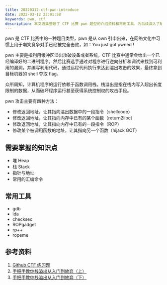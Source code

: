 ```yaml
---
title: 20220312-ctf-pwn-introduce
date: 2022-03-12 23:01:58
keywords: pwn, ctf
description: 本文收集整理了 CTF 比赛 pwn 题型的介绍资料和常用工具，为后续深入了解 pwn 打下基础。
---
```


pwn 是 CTF 比赛中的一种题目类型，pwn 是从 own 引申出来，在网络文化中习惯上用于嘲笑竞争对手已经被完全击败，如：You just got pwned !

pwn 主要是指利用缓冲区溢出攻破设备或者系统。CTF 比赛中通常会给出一个已经编译好的二进制程序，然后比赛选手通过对程序进行逆向分析和调试来找到可利用的漏洞，并编写利用代码，通过远程代码执行来达到溢出攻击的效果，最终拿到目标机器的 shell 夺取 flag。

众所周知，计算机程序的运行依赖于函数调用栈。栈溢出是指在栈内写入超出长度限制的数据，从而破坏程序运行甚至获得系统控制权的攻击手段。

pwn 攻击主要有四种方法：

* 修改返回地址，让其指向溢出数据中的一段指令（shellcode）
* 修改返回地址，让其指向内存中已有的某个函数（return2libc）
* 修改返回地址，让其指向内存中已有的一段指令（ROP）
* 修改某个被调用函数的地址，让其指向另一个函数（hijack GOT）

## 需要掌握的知识点

* 堆 Heap
* 栈 Stack
* 指针与地址
* 常用的汇编命令

## 常用工具

* gdb
* ida
* checksec
* ROPgadget
* rp++
* ropeme

## 参考资料

1. [Github CTF 练习题](https://link.jianshu.com/?t=https%3A%2F%2Fgithub.com%2Fctfs)
2. [手把手教你栈溢出从入门到放弃（上）](https://zhuanlan.zhihu.com/p/25816426)
3. [手把手教你栈溢出从入门到放弃（下）](https://zhuanlan.zhihu.com/p/25892385)
